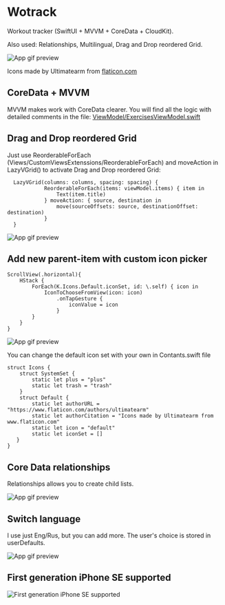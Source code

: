 # Wotrack
Workout tracker (SwiftUI + MVVM + CoreData + CloudKit). 

Also used: Relationships, Multilingual, Drag and Drop reordered Grid.

![App gif preview](https://github.com/konopat/Wotrack/blob/a106b7b7f1cf028e306bded25d708accdcd429e8/preview.gif)

Icons made by Ultimatearm from [flaticon.com](https://www.flaticon.com/authors/ultimatearm "The best icons for free")

## CoreData + MVVM
MVVM makes work with CoreData clearer. You will find all the logic with detailed comments in the file:
[ViewModel/ExercisesViewModel.swift](https://github.com/konopat/Wotrack/blob/9dd84bf6a328c76a686a285f6a3a574025d1cec5/Wotrack/ViewModel/ExercisesViewModel.swift "ViewModel example")



## Drag and Drop reordered Grid
Just use ReorderableForEach (Views/CustomViewsExtenssions/ReorderableForEach) and moveAction in LazyVGrid() to activate Drag and Drop reordered Grid:

```
  LazyVGrid(columns: columns, spacing: spacing) {
            ReorderableForEach(items: viewModel.items) { item in
                Text(item.title)
            } moveAction: { source, destination in
                move(sourceOffsets: source, destinationOffset: destination)
            }
  }

```

![App gif preview](https://github.com/konopat/Wotrack/blob/ff954dc262c43ebf8de850c66589cc2058ef3c80/dragableGrid.gif)

## Add new parent-item with custom icon picker

```
ScrollView(.horizontal){
    HStack {
        ForEach(K.Icons.Default.iconSet, id: \.self) { icon in
            IconToChooseFromView(icon: icon)
                .onTapGesture {
                    iconValue = icon
                }
        }
    }
}

```
![App gif preview](https://github.com/konopat/Wotrack/blob/3a270d845d91d1571033ac00f567060c1450501c/iconSet.gif)

You can change the default icon set with your own in Contants.swift file

```
struct Icons {
    struct SystemSet {
        static let plus = "plus"
        static let trash = "trash"
    }
    struct Default {
        static let authorURL = "https://www.flaticon.com/authors/ultimatearm"
        static let authorCitation = "Icons made by Ultimatearm from www.flaticon.com"
        static let icon = "default"
        static let iconSet = []
   }
}

```
## Core Data relationships

Relationships allows you to create child lists.

![App gif preview](https://github.com/konopat/Wotrack/blob/3a270d845d91d1571033ac00f567060c1450501c/CDRelationships.gif)

## Switch language

I use just Eng/Rus, but you can add more. The user's choice is stored in userDefaults.

![App gif preview](https://github.com/konopat/Wotrack/blob/efa9cae25341108248022e9153b9acdb28315a45/switchLanguage.gif)

## First generation iPhone SE supported

![First generation iPhone SE supported](https://github.com/konopat/Wotrack/blob/6be8c796087054a53887a18f6811f1ce5ce2bf43/iphoneSE.png)
